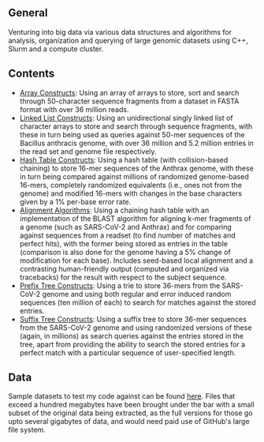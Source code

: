 General
---
Venturing into big data via various data structures and algorithms for analysis, organization and querying of large genomic datasets using C++, Slurm and a compute cluster.

Contents
---
- [Array Constructs](https://github.com/Anirban166/Big-Data-ft.-LSDS/tree/main/Programs/Array%20of%20Arrays): Using an array of arrays to store, sort and search through 50-character sequence fragments from a dataset in FASTA format with over 36 million reads.
- [Linked List Constructs](https://github.com/Anirban166/Big-Data-ft.-LSDS/tree/main/Programs/Linked%20List%20of%20Arrays): Using an unidirectional singly linked list of character arrays to store and search through sequence fragments, with these in turn being used as queries against 50-mer sequences of the Bacillus anthracis genome, with over 36 million and 5.2 million entries in the read set and genome file respectively.
- [Hash Table Constructs](https://github.com/Anirban166/Big-Data-ft.-LSDS/tree/main/Programs/Hash%20Table%20with%20Collision%20Chaining): Using a hash table (with collision-based chaining) to store 16-mer sequences of the Anthrax genome, with these in turn being compared against millions of randomized genome-based 16-mers, completely randomized equivalents (i.e., ones not from the genome) and modified 16-mers with changes in the base characters given by a 1% per-base error rate. 
- [Alignment Algorithms](https://github.com/Anirban166/Big-Data-ft.-LSDS/tree/main/Programs/Alignment%20Algorithms): Using a chaining hash table with an implementation of the BLAST algorithm for aligning k-mer fragments of a genome (such as SARS-CoV-2 and Anthrax) and for comparing against sequences from a readset (to find number of matches and perfect hits), with the former being stored as entries in the table (comparison is also done for the genome having a 5% change of modification for each base). Includes seed-based local alignment and a contrasting human-friendly output (computed and organized via tracebacks) for the result with respect to the subject sequence.
- [Prefix Tree Constructs](https://github.com/Anirban166/Big-Data-ft.-LSDS/tree/main/Programs/Prefix%20Tree): Using a trie to store 36-mers from the SARS-CoV-2 genome and using both regular and error induced random sequences (ten million of each) to search for matches against the stored entries.
- [Suffix Tree Constructs](https://github.com/Anirban166/Big-Data-ft.-LSDS/tree/main/Programs/Suffix%20Tree): Using a suffix tree to store 36-mer sequences from the SARS-CoV-2 genome and using randomized versions of these (again, in millions) as search queries against the entries stored in the tree, apart from providing the ability to search the stored entries for a perfect match with a particular sequence of user-specified length.
  
Data
--- 
Sample datasets to test my code against can be found [here](https://github.com/Anirban166/Big-Data-ft.-LSDS/tree/main/Sample%20Data). Files that exceed a hundred megabytes have been brought under the bar with a small subset of the original data being extracted, as the full versions for those go upto several gigabytes of data, and would need paid use of GitHub's large file system.
